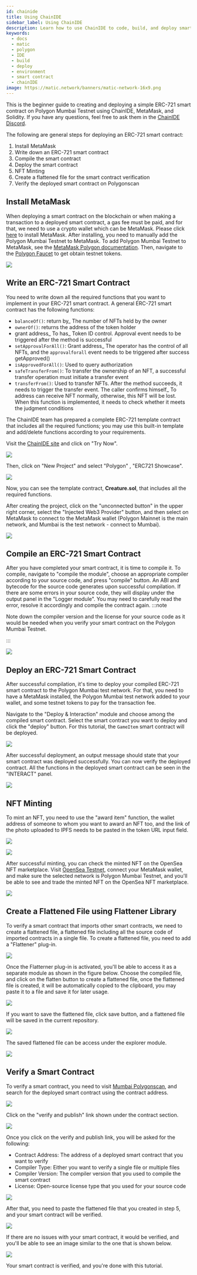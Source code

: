 ```yaml
---
id: chainide
title: Using ChainIDE
sidebar_label: Using ChainIDE
description: Learn how to use ChainIDE to code, build, and deploy smart contracts on Polygon.
keywords:
  - docs
  - matic
  - polygon
  - IDE
  - build
  - deploy
  - environment
  - smart contract
  - chainIDE
image: https://matic.network/banners/matic-network-16x9.png 
---
```


This is the beginner guide to creating and deploying a simple ERC-721 smart contract on Polygon Mumbai Testnet using ChainIDE, MetaMask, and Solidity. 
If you have any questions, feel free to ask them in the [ChainIDE Discord](https://discord.gg/QpGq4hjWrh).

The following are general steps for deploying an ERC-721 smart contract:
1. Install MetaMask
2. Write down an ERC-721 smart contract
3. Compile the smart contract
4. Deploy the smart contract
5. NFT Minting
6. Create a flattened file for the smart contract verification
7. Verify the deployed smart contract on Polygonscan

## Install MetaMask
When deploying a smart contract on the blockchain or when making a transaction to a deployed smart contract, a gas fee must be paid, and for that, we need to use a crypto wallet which can be MetaMask.
Please click [here](https://metamask.io/) to install MetaMask. After installing, you need to manually add the Polygon Mumbai Testnet to MetaMask. To add Polygon Mumbai Testnet to MetaMask, see the [MetaMask Polygon documentation](https://docs.polygon.technology/docs/develop/metamask/config-polygon-on-metamask#add-the-polygon-network-manually). Then, navigate to the [Polygon Faucet](https://faucet.polygon.technology/) to get obtain testnet tokens.

![](https://chainide-doc.s3.amazonaws.com/ERC+721+Deployment+on++Mumbai/image.png)

## Write an ERC-721 Smart Contract 

You need to write down all the required functions that you want to implement in your ERC-721 smart contract. A general ERC-721 smart contract has the following functions:
 - `balanceOf()`: return by_ The number of NFTs held by the owner
 - `ownerOf()`: returns the address of the token holder
 - grant address_ To has_ Token ID control. Approval event needs to be triggered after the method is successful
 - `setApprovalForAll()`: Grant address_ The operator has the control of all NFTs, and the `approvalforall` event needs to be triggered after success
   getApproved()
- `isApprovedForAll()`: Used to query authorization
 - `safeTransferFrom()`: To transfer the ownership of an NFT, a successful transfer operation must initiate a transfer event
 - `transferFrom()`: Used to transfer NFTs. After the method succeeds, it needs to trigger the transfer event. The caller confirms himself_ To address can receive NFT normally, otherwise, this NFT will be lost. When this function is implemented, it needs to check whether it meets the judgment conditions

The ChainIDE team has prepared a complete ERC-721 template contract that includes all the required functions; you may use this built-in template and add/delete functions according to your requirements.

Visit the [ChainIDE site](www.chainide.com)  and click on "Try Now".

![](https://3869740696-files.gitbook.io/~/files/v0/b/gitbook-x-prod.appspot.com/o/spaces%2F-MYy-lqJKjq1m0yBAX4r%2Fuploads%2Fnpdf7fg51675wYmFcL6b%2Fimage.png?alt=media&token=353fc876-a319-49cb-92d5-1ed23c39aa90)

Then, click on "New Project" and select "Polygon" , "ERC721 Showcase".

![](https://chainide-doc.s3.amazonaws.com/Using+ChainIDE+polygon/select+polygon+showcase.png)

Now, you can see the template contract, **Creature.sol**, that includes all the required functions.

After creating the project, click on the "unconnected button" in the upper right corner, select the "Injected Web3 Provider" button, and then select on MetaMask to connect to the MetaMask wallet (Polygon Mainnet is the main network, and Mumbai is the test network - connect to Mumbai).

![](https://chainide-doc.s3.amazonaws.com/Using+ChainIDE+polygon/connect+mumbai.png)

## Compile an ERC-721 Smart Contract

After you have completed your smart contract, 
it is time to compile it. 
To compile, navigate to "compile the module", choose an appropriate compiler according to your source code, 
and press "compile" button. An ABI and bytecode for the source code generates upon successful compilation.
If there are some errors in your source code, they will display under the output panel in the "Logger module". 
You may need to carefully read the error, resolve it accordingly and compile the contract again.
:::note

Note down the compiler version and the license for your source code as it would be needed when you verify your smart contract on the Polygon Mumbai Testnet.

:::

![](https://chainide-doc.s3.amazonaws.com/ERC+721+Deployment+on++Mumbai/image+(1).png)

## Deploy an ERC-721 Smart Contract

After successful compilation, it's time to deploy your compiled ERC-721 smart contract to the Polygon Mumbai test network. 
For that, you need to have a MetaMask installed, the Polygon Mumbai test network added to your wallet, 
and some testnet tokens to pay for the transaction fee. 


Navigate to the "Deploy & Interaction" module and choose among the compiled smart contract. Select 
the smart contract you want to deploy and click the "deploy" button. 
For this tutorial, the `GameItem` smart contract will be deployed.

![](https://chainide-doc.s3.amazonaws.com/ERC+721+Deployment+on++Mumbai/image+(2).png)

After successful deployment, an output message should state that your smart contract was deployed successfully. 
You can now verify the deployed contract. All the functions in the deployed smart contract can be seen in the "INTERACT" panel.

![](https://chainide-doc.s3.amazonaws.com/ERC+721+Deployment+on++Mumbai/image+(3).png)

## NFT Minting

To mint an NFT, you need to use the "award item" function, the wallet address of someone to whom you want to award an NFT too,
 and the link of the photo uploaded to IPFS needs to be pasted in the token URL input field.

![](https://chainide-doc.s3.amazonaws.com/ERC+721+Deployment+on++Mumbai/image+(4).png)

![](https://chainide-doc.s3.amazonaws.com/ERC+721+Deployment+on++Mumbai/image+(5).png)

After successful minting, you can check the minted NFT on the OpenSea NFT marketplace. 
Visit [OpenSea Testnet](https://testnets.opensea.io/), connect your MetaMask wallet, and make sure the selected network is Polygon Mumbai Testnet, and you'll be able to see and trade the minted NFT on the OpenSea NFT marketplace.


![](https://chainide-doc.s3.amazonaws.com/ERC+721+Deployment+on++Mumbai/image+(6).png)

## Create a Flattened File using Flattener Library
To verify a smart contract that imports other smart contracts, 
we need to create a flattened file, 
a flattened file including all the source code of imported contracts in a single file. 
To create a flattened file, you need to add a "Flattener" plug-in.

![](https://chainide-doc.s3.amazonaws.com/ERC+721+Deployment+on++Mumbai/image+(7).png)

Once the Flatterner plug-in is activated, you'll be able to access it as a separate module as shown in the figure below. 
Choose the compiled file, and click on the flatten button to create a flattened file, once the flattened file is created,
 it will be automatically copied to the clipboard, 
you may paste it to a file and save it for later usage.


![](https://chainide-doc.s3.amazonaws.com/ERC+721+Deployment+on++Mumbai/image+(8).png)


If you want to save the flattened file, click save button, and a flattened file will be saved in the current repository.


![](https://chainide-doc.s3.amazonaws.com/ERC+721+Deployment+on++Mumbai/image+(9).png)


The saved flattened file can be access under the explorer module.


![](https://chainide-doc.s3.amazonaws.com/ERC+721+Deployment+on++Mumbai/image+(10).png)

## Verify a Smart Contract

To verify a smart contract, you need to visit [Mumbai Polygonscan](https://mumbai.polygonscan.com/), and 
search for the deployed smart contract using the contract address.

![](https://chainide-doc.s3.amazonaws.com/ERC+721+Deployment+on++Mumbai/image+(11).png)

Click on the "verify and publish" link shown under the contract section. 

![](https://chainide-doc.s3.amazonaws.com/ERC+721+Deployment+on++Mumbai/image+(12).png)

Once you click on the verify and publish link, you will be asked for the following:

 - Contract Address: The address of a deployed smart contract that you want to verify
 - Compiler Type: Either you want to verify a single file or multiple files
 - Compiler Version: The compiler version that you used to compile the smart contract
 - License: Open-source license type that you used for your source code

![](https://chainide-doc.s3.amazonaws.com/ERC+721+Deployment+on++Mumbai/image+(13).png)

After that, you  need to paste the flattened file that you created in step 5, and your smart contract will be verified. 

![](https://chainide-doc.s3.amazonaws.com/ERC+721+Deployment+on++Mumbai/image+(14).png)

If there are no issues with your smart contract, it would be verified, and you'll be able to see an image similar to the one that is shown below.

![](https://chainide-doc.s3.amazonaws.com/ERC+721+Deployment+on++Mumbai/image+(15).png)

Your smart contract is verified, and you're done with this tutorial. 
